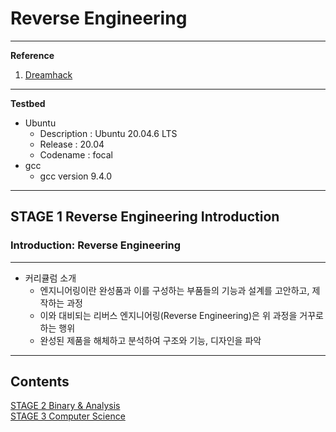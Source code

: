 # Reverse Engineering

---

**Reference**

1. [Dreamhack](https://dreamhack.io/lecture/roadmaps/4)

---

**Testbed**

- Ubuntu
    - Description : Ubuntu 20.04.6 LTS
    - Release : 20.04
    - Codename : focal
- gcc
    - gcc version 9.4.0

---

## STAGE 1 Reverse Engineering Introduction

### Introduction: Reverse Engineering

---

- 커리큘럼 소개
    - 엔지니어링이란 완성품과 이를 구성하는 부품들의 기능과 설계를 고안하고, 제작하는 과정
    - 이와 대비되는 리버스 엔지니어링(Reverse Engineering)은 위 과정을 거꾸로 하는 행위
    - 완성된 제품을 해체하고 분석하여 구조와 기능, 디자인을 파악

---

## Contents
[STAGE 2 Binary & Analysis](./note/RE02_STAGE_2_Binary_&_Analysis.md) <br>
[STAGE 3 Computer Science](./note/RE03_STAGE_3_Computer_Science.md) <br>
